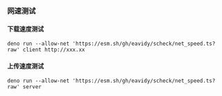 ### 网速测试

#### 下载速度测试

```shell
deno run --allow-net 'https://esm.sh/gh/eavidy/scheck/net_speed.ts?raw' client http://xxx.xx

```

#### 上传速度测试

```shell
deno run --allow-net 'https://esm.sh/gh/eavidy/scheck/net_speed.ts?raw' server
```
